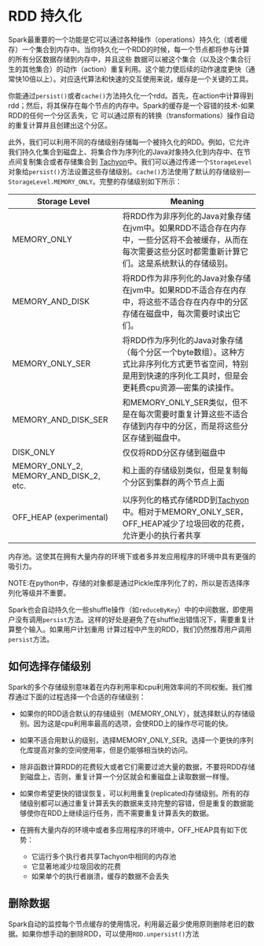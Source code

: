 # RDD 持久化

Spark最重要的一个功能是它可以通过各种操作（operations）持久化（或者缓存）一个集合到内存中。当你持久化一个RDD的时候，每一个节点都将参与计算的所有分区数据存储到内存中，并且这些
数据可以被这个集合（以及这个集合衍生的其他集合）的动作（action）重复利用。这个能力使后续的动作速度更快（通常快10倍以上）。对应迭代算法和快速的交互使用来说，缓存是一个关键的工具。

你能通过`persist()`或者`cache()`方法持久化一个rdd。首先，在action中计算得到rdd；然后，将其保存在每个节点的内存中。Spark的缓存是一个容错的技术-如果RDD的任何一个分区丢失，它
可以通过原有的转换（transformations）操作自动的重复计算并且创建出这个分区。

此外，我们可以利用不同的存储级别存储每一个被持久化的RDD。例如，它允许我们持久化集合到磁盘上、将集合作为序列化的Java对象持久化到内存中、在节点间复制集合或者存储集合到
[Tachyon](http://tachyon-project.org/)中。我们可以通过传递一个`StorageLevel`对象给`persist()`方法设置这些存储级别。`cache()`方法使用了默认的存储级别—`StorageLevel.MEMORY_ONLY`。完整的存储级别如下所示：

Storage Level | Meaning
--- | ---
MEMORY_ONLY | 将RDD作为非序列化的Java对象存储在jvm中。如果RDD不适合存在内存中，一些分区将不会被缓存，从而在每次需要这些分区时都需重新计算它们。这是系统默认的存储级别。
MEMORY_AND_DISK | 将RDD作为非序列化的Java对象存储在jvm中。如果RDD不适合存在内存中，将这些不适合存在内存中的分区存储在磁盘中，每次需要时读出它们。
MEMORY_ONLY_SER | 将RDD作为序列化的Java对象存储（每个分区一个byte数组）。这种方式比非序列化方式更节省空间，特别是用到快速的序列化工具时，但是会更耗费cpu资源—密集的读操作。
MEMORY_AND_DISK_SER | 和MEMORY_ONLY_SER类似，但不是在每次需要时重复计算这些不适合存储到内存中的分区，而是将这些分区存储到磁盘中。
DISK_ONLY | 仅仅将RDD分区存储到磁盘中
MEMORY_ONLY_2, MEMORY_AND_DISK_2, etc. | 和上面的存储级别类似，但是复制每个分区到集群的两个节点上面
OFF_HEAP (experimental) | 以序列化的格式存储RDD到[Tachyon](http://tachyon-project.org/)中。相对于MEMORY_ONLY_SER，OFF_HEAP减少了垃圾回收的花费，允许更小的执行者共享
内存池。这使其在拥有大量内存的环境下或者多并发应用程序的环境中具有更强的吸引力。

NOTE:在python中，存储的对象都是通过Pickle库序列化了的，所以是否选择序列化等级并不重要。

Spark也会自动持久化一些shuffle操作（如`reduceByKey`）中的中间数据，即使用户没有调用`persist`方法。这样的好处是避免了在shuffle出错情况下，需要重复计算整个输入。如果用户计划重用
计算过程中产生的RDD，我们仍然推荐用户调用`persist`方法。

## 如何选择存储级别

Spark的多个存储级别意味着在内存利用率和cpu利用效率间的不同权衡。我们推荐通过下面的过程选择一个合适的存储级别：

- 如果你的RDD适合默认的存储级别（MEMORY_ONLY），就选择默认的存储级别。因为这是cpu利用率最高的选项，会使RDD上的操作尽可能的快。

- 如果不适合用默认的级别，选择MEMORY_ONLY_SER。选择一个更快的序列化库提高对象的空间使用率，但是仍能够相当快的访问。

- 除非函数计算RDD的花费较大或者它们需要过滤大量的数据，不要将RDD存储到磁盘上，否则，重复计算一个分区就会和重磁盘上读取数据一样慢。

- 如果你希望更快的错误恢复，可以利用重复(replicated)存储级别。所有的存储级别都可以通过重复计算丢失的数据来支持完整的容错，但是重复的数据能够使你在RDD上继续运行任务，而不需要重复计算丢失的数据。

- 在拥有大量内存的环境中或者多应用程序的环境中，OFF_HEAP具有如下优势：
    - 它运行多个执行者共享Tachyon中相同的内存池
    - 它显著地减少垃圾回收的花费
    - 如果单个的执行者崩溃，缓存的数据不会丢失

## 删除数据

Spark自动的监控每个节点缓存的使用情况，利用最近最少使用原则删除老旧的数据。如果你想手动的删除RDD，可以使用`RDD.unpersist()`方法





